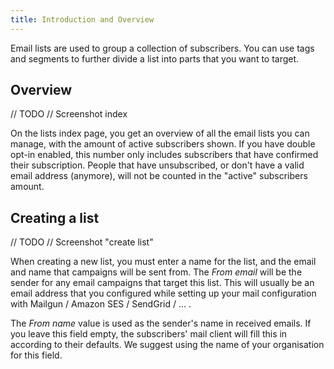 ```yaml
---
title: Introduction and Overview
---
```


Email lists are used to group a collection of subscribers. You can use tags and segments to further divide a list into parts that you want to target.

## Overview

// TODO // Screenshot index

On the lists index page, you get an overview of all the email lists you can manage, with the amount of active subscribers shown. If you have double opt-in enabled, this number only includes subscribers that have confirmed their subscription. People that have unsubscribed, or don't have a valid email address (anymore), will not be counted in the "active" subscribers amount.

## Creating a list

// TODO // Screenshot "create list"

When creating a new list, you must enter a name for the list, and the email and name that campaigns will be sent from. The _From email_ will be the sender for any email campaigns that target this list. This will usually be an email address that you configured while setting up your mail configuration with Mailgun / Amazon SES / SendGrid / … .

The _From name_ value is used as the sender's name in received emails. If you leave this field empty, the subscribers' mail client will fill this in according to their defaults. We suggest using the name of your organisation for this field.
